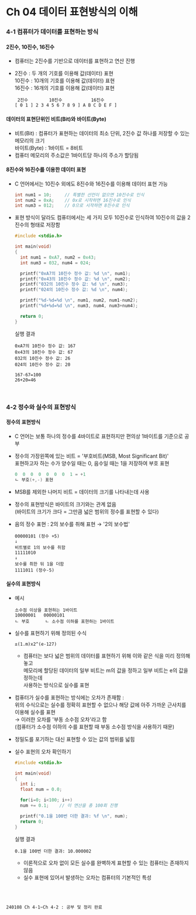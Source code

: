 # Ch 04 데이터 표현방식의 이해

### 4-1 컴퓨터가 데이터를 표현하는 방식

#### 2진수, 10진수, 16진수

- 컴퓨터는 2진수를 기반으로 데이터를 표현하고 연산 진행
- 2진수 : 두 개의 기호를 이용해 값(데이터) 표현 <br>
  10진수 : 10개의 기호를 이용해 값(데이터) 표현 <br>
  16진수 : 16개의 기호를 이용해 값(데이터) 표현

  ```
   2진수        10진수           16진수
  [ 0 1 ] 2 3 4 5 6 7 8 9 ] A B C D E F ]
  ```

#### 데이터의 표현단위인 비트(Bit)와 바이트(Byte)

- 비트(Bit) : 컴퓨터가 표현하는 데이터의 최소 단위, 2진수 값 하나를 저장할 수 있는 메모리의 크기 <br>
  바이트(Byte) : 1바이트 = 8비트
- 컴퓨터 메모리의 주소값은 1바이트당 하나의 주소가 할당됨

#### 8진수와 16진수를 이용한 데이터 표현

- C 언어에서는 10진수 외에도 8진수와 16진수를 이용해 데이터 표현 가능

  ```.c
  int num1 = 10;     // 특별한 선언이 없으면 10진수로 인식
  int num2 = 0xA;    // 0x로 시작하면 16진수로 인식
  int num3 = 012;    // 0으로 시작하면 8진수로 인식
  ```
- 표현 방식이 달라도 컴퓨터에서는 세 가지 모두 10진수로 인식하여 10진수의 값을 2진수의 형태로 저장함

  ```.c
  #include <stdio.h>

  int main(void)
  {
    int num1 = 0xA7, num2 = 0x43;
    int num3 = 032, num4 = 024;

    printf("0xA7의 10진수 정수 값: %d \n", num1);
    printf("0x43의 10진수 정수 값: %d \n", num2);
    printf("032의 10진수 정수 값: %d \n", num3);
    printf("024의 10진수 정수 값: %d \n", num4);

    printf("%d-%d=%d \n", num1, num2, num1-num2);
    printf("%d+%d=%d \n", num3, num4, num3+num4);

    return 0;
  }
  ```
  실행 결과
  ```
  0xA7의 10진수 정수 값: 167
  0x43의 10진수 정수 값: 67
  032의 10진수 정수 값: 26
  024의 10진수 정수 값: 20

  167-67=100
  26+20=46
  ```

<br>

### 4-2 정수와 실수의 표현방식

#### 정수의 표현방식

- C 언어는 보통 하나의 정수를 4바이트로 표현하지만 편의상 1바이트를 기준으로 공부
- 정수의 가장왼쪽에 있는 비트 = '부호비트(MSB, Most Significant Bit)' <br>
  표현하고자 하는 수가 양수일 때는 0, 음수일 때는 1을 저장하여 부호 표현

  ```.c
  0  0  0  0  0  0  0  1 = +1
  ㄴ 부호(+,-) 표현
  ```
- MSB를 제외한 나머지 비트 = 데이터의 크기를 나타내는데 사용
- 정수의 표현방식은 바이트의 크기와는 관계 없음 <br>
  (바이트의 크기가 크다 = 그만큼 넓은 범위의 정수를 표현할 수 있다)
- 음의 정수 표현 : 2의 보수를 취해 표현 → '2의 보수법'

  ```
  00000101 (정수 +5)
  ↓
  비트별로 1의 보수를 취함
  11111010
  ↓
  보수를 취한 뒤 1을 더함
  1111011 (정수-5)
  ```

#### 실수의 표현방식

- 예시

  ```
  소수점 이상을 표현하는 1바이트
  10000001   00000101
  ㄴ 부호      ㄴ 소수점 이하를 표현하는 1바이트 
  ```
- 실수를 표현하기 위해 정의된 수식

  ```
  ±(1.m)x2^(e-127)
  ```
  - 컴퓨터는 보다 넓은 범위의 데이터를 표현하기 위해 이와 같은 식을 미리 정의해놓고 <br>
    메모리에 할당된 데이터의 일부 비트는 m의 값을 정하고 일부 비트는 e의 값을 정하는데 <br>
    사용하는 방식으로 실수를 표현
- 컴퓨터가 실수를 표현하는 방식에는 오차가 존재함 : <br>
  위의 수식으로는 실수를 정확히 표현할 수 없으나 해당 값에 아주 가까운 근사치를 이용해 실수를 표현 <br>
  → 이러한 오차를 '부동 소수점 오차'라고 함 <br>
  (컴퓨터가 소수점 이하의 수를 표현할 때 부동 소수점 방식을 사용하기 때문)
- 정밀도를 포기하는 대신 표현할 수 있는 값의 범위를 넓힘
- 실수 표현의 오차 확인하기

  ```.c
  #include <stdio.h>

  int main(void)
  {
    int i;
    float num = 0.0;

    for(i=0; i<100; i++)
    num += 0.1;    // 이 연산을 총 100회 진행

    printf("0.1을 100번 더한 결과: %f \n", num);
    return 0;
  }
  ```
  실행 결과
  ```
  0.1을 100번 더한 결과: 10.000002
  ```
  - 이론적으로 오차 없이 모든 실수를 완벽하게 표현할 수 있는 컴퓨터는 존재하지 않음
  - 실수 표현에 있어서 발생하는 오차는 컴퓨터의 기본적인 특성


<br>
<br>


```
240108 Ch 4-1~Ch 4-2 : 공부 및 정리 완료
```
